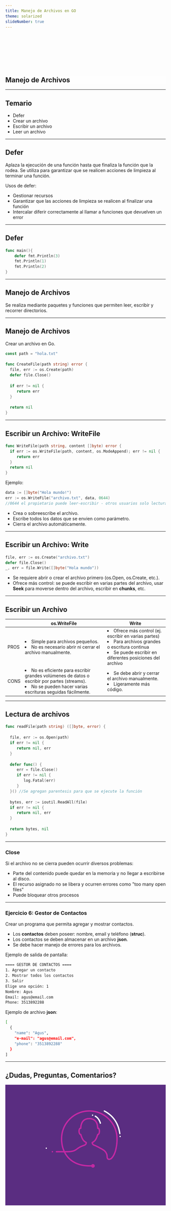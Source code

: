 ```yaml
---
title: Manejo de Archivos en GO
theme: solarized
slideNumber: true
---
```


<style>
h1 {
  background-color: rgba(255,255,255,.7);
}
</style>

<section data-background-image="images/go/background.jpeg">

<br><br><br><br><br><br>

<h1> Manejo de Archivos</h1>

</section>

---

## Temario

- Defer
- Crear un archivo
- Escribir un archivo
- Leer un archivo

---

## Defer

Aplaza la ejecución de una función hasta que finaliza la función que la rodea. Se utiliza para garantizar que se realicen acciones de limpieza al terminar una función.

Usos de defer:

- Gestionar recursos
- Garantizar que las acciones de limpieza se realicen al finalizar una función
- Intercalar diferir correctamente al llamar a funciones que devuelven un error

---

## Defer

```go []
func main(){
	defer fmt.Println(3)
	fmt.Println(1)
	fmt.Println(2)
}
```

---

## Manejo de Archivos

Se realiza mediante paquetes y funciones que permiten leer, escribir y recorrer directorios.

---

## Manejo de Archivos

Crear un archivo en Go.

```go []
const path = "hola.txt"

func CreateFile(path string) error {
  file, err := os.Create(path)
  defer file.Close()

  if err != nil {
     return err
  }

  return nil
}
```

---

## Escribir un Archivo: WriteFile

<!-- .slide: style="font-size: 0.90em" -->

```go []
func WriteFile(path string, content []byte) error {
  if err := os.WriteFile(path, content, os.ModeAppend); err != nil {
     return err
  }
  return nil
}
```

Ejemplo:

```go []
data := []byte("Hola mundo!")
err := os.WriteFile("archivo.txt", data, 0644)
//0644 el propietario puede leer-escribir - otros usuarios solo lectura
```

- Crea o sobreescribe el archivo.
- Escribe todos los datos que se envien como parámetro.
- Cierra el archivo automáticamente.

---

## Escribir un Archivo: Write

```go []
file, err := os.Create("archivo.txt")
defer file.Close()
_, err = file.Write([]byte("Hola mundo"))
```

- Se requiere abrir o crear el archivo primero (os.Open, os.Create, etc.).
- Ofrece más control: se puede escribir en varias partes del archivo, usar **Seek** para moverse dentro del archivo, escribir en **chunks**, etc.

---

## Escribir un Archivo

<!-- .slide: style="font-size: 0.60em" -->

<table>
<thead>
  <tr>
  <th></th>
  <th>os.WriteFile</th>
  <th>Write</th>
  </tr>
</thead>
<tbody>
<tr>
  <td>
  PROS
  </td>
  <td>
   <li>Simple para archivos pequeños. </li>
   <li>No es necesario abrir ni cerrar el archivo manualmente.</li>
  </td>
  <td>
  <li>Ofrece más control (ej. escribir en varias partes) </li>
  <li>Para archivos grandes o escritura continua </li>
  <li>Se puede escribir en diferentes posiciones del archivo</li>
  </td>
</tr>
<tr>
  <td>
  CONS
  </td>
  <td>
  <li>No es eficiente para escribir grandes volúmenes de datos o escribir por partes (streams). </li>
  <li>No se pueden hacer varias escrituras seguidas fácilmente.</li>
  </td>
  <td>
  <li>Se debe abrir y cerrar el archivo manualmente. </li> 
  <li>Ligeramente más código. </li>
  </td>
</tr>
</tbody>
</table>

---

## Lectura de archivos

<!-- .slide: style="font-size: 0.80em" -->

```go []
func readFile(path string) ([]byte, error) {

  file, err := os.Open(path)
  if err != nil {
     return nil, err
  }

  defer func() {
     err = file.Close()
     if err != nil {
        log.Fatal(err)
     }
  }() //Se agregan parentesis para que se ejecute la función

  bytes, err := ioutil.ReadAll(file)
  if err != nil {
     return nil, err
  }

  return bytes, nil
}
```

---

### Close

Si el archivo no se cierra pueden ocurrir diversos problemas:

- Parte del contenido puede quedar en la memoria y no llegar a escribirse al disco.
- El recurso asignado no se libera y ocurren errores como "too many open files"
- Puede bloquear otros procesos

---

### Ejercicio 6: Gestor de Contactos

<!-- .slide: style="font-size: 0.70em" -->

Crear un programa que permita agregar y mostrar contactos.

- Los **contactos** deben poseer: nombre, email y teléfono (**struc**).
- Los contactos se deben almacenar en un archivo **json**.
- Se debe hacer manejo de errores para los archivos.

Ejemplo de salida de pantalla:

```bash
==== GESTOR DE CONTACTOS ====
1. Agregar un contacto
2. Mostrar todos los contactos
3. Salir
Elige una opción: 1
Nombre: Agus
Email: agus@email.com
Phone: 3513892288
```

Ejemplo de archivo **json**:

```bash
[
  {
    "name": "Agus",
    "e-mail": "agus@email.com",
    "phone": "3513892288"
  }
]
```

---

## ¿Dudas, Preguntas, Comentarios?

![Preguntas](images/pregunta.gif)
